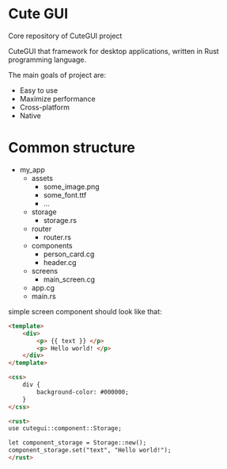 # Cute GUI
Core repository of CuteGUI project

CuteGUI that framework for desktop applications, written
in Rust programming language.

The main goals of project are:
* Easy to use
* Maximize performance
* Cross-platform
* Native

# Common structure
- my_app
    - assets
      - some_image.png
      - some_font.ttf
      - ...
    - storage
      - storage.rs
    - router
      - router.rs
    - components
      - person_card.cg
      - header.cg
    - screens
      - main_screen.cg
    - app.cg
    - main.rs

simple screen component should look like that:
```html
<template>
    <div>
        <p> {{ text }} </p>
        <p> Hello world! </p>
    </div>
</template>

<css>
    div {
        background-color: #000000;
    }
</css>

<rust>
use cutegui::component::Storage;

let component_storage = Storage::new();
component_storage.set("text", "Hello world!");
</rust>
```

